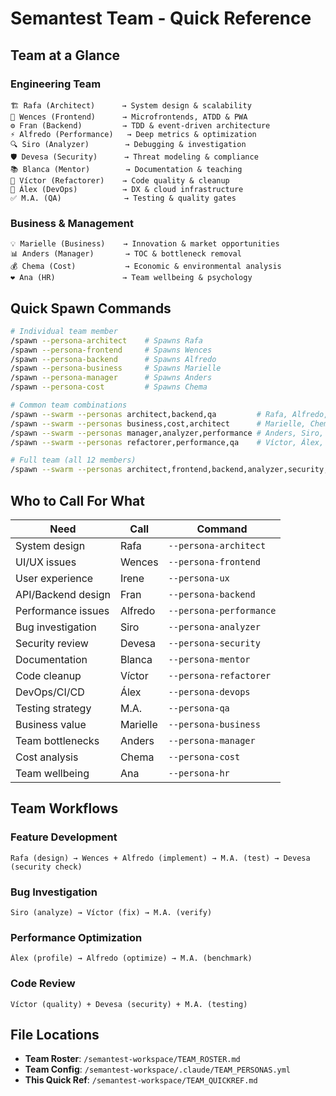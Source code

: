 # Semantest Team - Quick Reference

## Team at a Glance

### Engineering Team
```
🏗️ Rafa (Architect)      → System design & scalability
🎨 Wences (Frontend)      → Microfrontends, ATDD & PWA  
⚙️ Fran (Backend)         → TDD & event-driven architecture
⚡ Alfredo (Performance)   → Deep metrics & optimization
🔍 Siro (Analyzer)        → Debugging & investigation
🛡️ Devesa (Security)      → Threat modeling & compliance
📚 Blanca (Mentor)        → Documentation & teaching
🔧 Víctor (Refactorer)    → Code quality & cleanup
🚀 Álex (DevOps)          → DX & cloud infrastructure
✅ M.A. (QA)              → Testing & quality gates
```

### Business & Management
```
💡 Marielle (Business)    → Innovation & market opportunities
📊 Anders (Manager)       → TOC & bottleneck removal
💰 Chema (Cost)           → Economic & environmental analysis
❤️ Ana (HR)               → Team wellbeing & psychology
```

## Quick Spawn Commands

```bash
# Individual team member
/spawn --persona-architect    # Spawns Rafa
/spawn --persona-frontend     # Spawns Wences
/spawn --persona-backend      # Spawns Alfredo
/spawn --persona-business     # Spawns Marielle
/spawn --persona-manager      # Spawns Anders
/spawn --persona-cost         # Spawns Chema

# Common team combinations
/spawn --swarm --personas architect,backend,qa         # Rafa, Alfredo, M.A.
/spawn --swarm --personas business,cost,architect      # Marielle, Chema, Rafa
/spawn --swarm --personas manager,analyzer,performance # Anders, Siro, Álex
/spawn --swarm --personas refactorer,performance,qa    # Víctor, Álex, M.A.

# Full team (all 12 members)
/spawn --swarm --personas architect,frontend,backend,analyzer,security,mentor,refactorer,performance,qa,business,manager,cost
```

## Who to Call For What

| Need | Call | Command |
|------|------|---------|
| System design | Rafa | `--persona-architect` |
| UI/UX issues | Wences | `--persona-frontend` |
| User experience | Irene | `--persona-ux` |
| API/Backend design | Fran | `--persona-backend` |
| Performance issues | Alfredo | `--persona-performance` |
| Bug investigation | Siro | `--persona-analyzer` |
| Security review | Devesa | `--persona-security` |
| Documentation | Blanca | `--persona-mentor` |
| Code cleanup | Víctor | `--persona-refactorer` |
| DevOps/CI/CD | Álex | `--persona-devops` |
| Testing strategy | M.A. | `--persona-qa` |
| Business value | Marielle | `--persona-business` |
| Team bottlenecks | Anders | `--persona-manager` |
| Cost analysis | Chema | `--persona-cost` |
| Team wellbeing | Ana | `--persona-hr` |

## Team Workflows

### Feature Development
```
Rafa (design) → Wences + Alfredo (implement) → M.A. (test) → Devesa (security check)
```

### Bug Investigation
```
Siro (analyze) → Víctor (fix) → M.A. (verify)
```

### Performance Optimization
```
Álex (profile) → Alfredo (optimize) → M.A. (benchmark)
```

### Code Review
```
Víctor (quality) + Devesa (security) + M.A. (testing)
```

## File Locations
- **Team Roster**: `/semantest-workspace/TEAM_ROSTER.md`
- **Team Config**: `/semantest-workspace/.claude/TEAM_PERSONAS.yml`
- **This Quick Ref**: `/semantest-workspace/TEAM_QUICKREF.md`